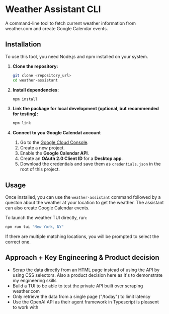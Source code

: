 # Weather Assistant CLI

A command-line tool to fetch current weather information from weather.com and create Google Calendar events.

## Installation

To use this tool, you need Node.js and npm installed on your system.

1. **Clone the repository:**

    ```bash
    git clone <repository_url>
    cd weather-assistant
    ```

2. **Install dependencies:**

    ```bash
    npm install
    ```

3. **Link the package for local development (optional, but recommended for testing):**

    ```bash
    npm link
    ```

4. **Connect to you Google Calendat account**
    1. Go to the [Google Cloud Console](https://console.cloud.google.com/).
    2. Create a new project.
    3. Enable the **Google Calendar API**.
    4. Create an **OAuth 2.0 Client ID** for a **Desktop app**.
    5. Download the credentials and save them as `credentials.json` in the root of this project.

## Usage

Once installed, you can use the `weather-assistant` command followed by a queston about the weather at your location to get the weather. The assistant can also create Google Calendar events.

To launch the weather TUI directly, run:
```bash
npm run tui "New York, NY"
```

If there are multiple matching locations, you will be prompted to select the correct one.

## Approach + Key Engineering & Product decision

- Scrap the data directly from an HTML page instead of using the API by using CSS selectors. Also a product decision here as it's to demonstrate my engineering skills
- Build a TUI to be able to test the private API built over scraping weather.com
- Only retrieve the data from a single page ("/today") to limit latency
- Use the OpenAI API as their agent framework in Typescript is pleasent to work with
